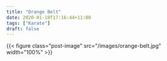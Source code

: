 ```yaml
---
title: "Orange Belt"
date: 2020-01-18T17:16:44+11:00
tags: ["Karate"]
draft: false
---
```


{{< figure class="post-image" src="/images/orange-belt.jpg" width="100%" >}}

<!--more-->
